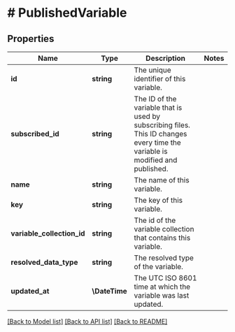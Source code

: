 # # PublishedVariable

## Properties

Name | Type | Description | Notes
------------ | ------------- | ------------- | -------------
**id** | **string** | The unique identifier of this variable. |
**subscribed_id** | **string** | The ID of the variable that is used by subscribing files. This ID changes every time the variable is modified and published. |
**name** | **string** | The name of this variable. |
**key** | **string** | The key of this variable. |
**variable_collection_id** | **string** | The id of the variable collection that contains this variable. |
**resolved_data_type** | **string** | The resolved type of the variable. |
**updated_at** | **\DateTime** | The UTC ISO 8601 time at which the variable was last updated. |

[[Back to Model list]](../../README.md#models) [[Back to API list]](../../README.md#endpoints) [[Back to README]](../../README.md)
